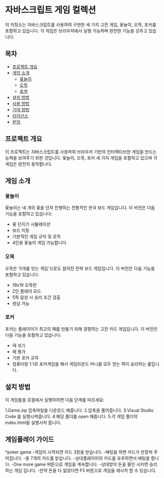 # 자바스크립트 게임 컬렉션

이 저장소는 자바스크립트를 사용하여 구현한 세 가지 고전 게임, 윷놀이, 오목, 포커를 포함하고 있습니다. 각 게임은 브라우저에서 실행 가능하며 완전한 기능을 갖추고 있습니다.

## 목차

- [프로젝트 개요](#프로젝트-개요)
- [게임 소개](#게임-소개)
  - [윷놀이](#윷놀이)
  - [오목](#오목)
  - [포커](#포커)
- [설치 방법](#설치-방법)
- [사용 방법](#게임플레이-가이드)
- [기여 방법](#기여-방법)
- [라이선스](#라이선스)
- [문의](#문의)

## 프로젝트 개요

이 프로젝트는 자바스크립트를 사용하여 브라우저 기반의 인터랙티브한 게임을 만드는 능력을 보여주기 위한 것입니다. 윷놀이, 오목, 포커 세 가지 게임을 포함하고 있으며 각 게임은 완전히 동작합니다.

## 게임 소개

### 윷놀이

윷놀이는 네 개의 윷을 던져 진행하는 전통적인 한국 보드 게임입니다. 이 버전은 다음 기능을 포함하고 있습니다:
- 윷 던지기 시뮬레이션
- 보드 이동
- 기본적인 게임 규칙 및 로직
- 4인용 윷놀이 게임 가능합니다.

### 오목

오목은 '5개를 잇는 게임'으로도 알려진 전략 보드 게임입니다. 이 버전은 다음 기능을 포함하고 있습니다:
- 19x19 오목판
- 2인 플레이 모드
- 5목 달성 시 승리 조건 검출
- 쌍삼 가능

### 포커

포커는 플레이어가 최고의 패를 만들기 위해 경쟁하는 고전 카드 게임입니다. 이 버전은 다음 기능을 포함하고 있습니다:
- 덱 섞기
- 패 평가
- 기본 포커 규칙
- 컴퓨터랑 1:1로 포커게임을 해서 게임라운드 머니를 모두 얻는 쪽이 승리하는 룰입니다.

## 설치 방법

이 게임들을 로컬에서 실행하려면 다음 단계를 따르세요:

1.Game.zip 압축파일을 다운로드 해줍니다.
2.압축을 풀어줍니다.
3.Visual Studio Code 를 실행시켜줍니다.
4.해당 폴더를 open 해줍니다.
5.각 게임 폴더의 index.html을 실행시켜 줍니다.

## 게임플레이 가이드

*poker game
-게임이 시작되면 카드 3장을 받습니다.
-배팅을 하면 카드가 한장씩 주어집니다.
-총 7개의 카드를 받습니다.
-상대플레이어의 카드를 유추하면서 배팅을 합니다.
-One more game 버튼으로 게임을 계속합니다.
-상대방의 돈을 올인 시키면 승리하는 게임 입니다.
-만약 돈을 다 잃었다면 F5 버튼으로 개임을 재시작 할 수 있습니다.



